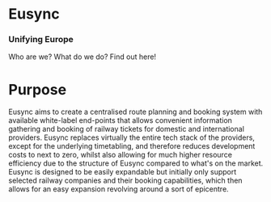 # Eusync
### Unifying Europe
Who are we? What do we do? Find out here!


# Purpose
Eusync aims to create a centralised route planning and booking system with available white-label end-points that allows convenient information
gathering and booking of railway tickets for domestic and international providers. Eusync replaces virtually the entire tech stack of the providers, except for the underlying timetabling, and therefore reduces development costs to next to zero, whilst also allowing for much higher resource efficiency due to the structure of Eusync compared to what's on the market. Eusync is designed to be easily expandable but initially only support selected railway
companies and their booking capabilities, which then allows for an easy expansion revolving around a sort of epicentre.
